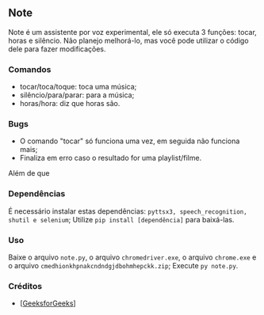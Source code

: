## Note

Note é um assistente por voz experimental, ele só executa 3 funções: tocar, horas e silêncio.
Não planejo melhorá-lo, mas você pode utilizar o código dele para fazer modificações.

### Comandos

- tocar/toca/toque: toca uma música;
- silêncio/para/parar: para a música;
- horas/hora: diz que horas são.

### Bugs

- O comando "tocar" só funciona uma vez, em seguida não funciona mais;
- Finaliza em erro caso o resultado for uma playlist/filme.

Além de que

### Dependências

É necessário instalar estas dependências: ```pyttsx3, speech_recognition, shutil e selenium```;
Utilize `pip install [dependência]` para baixá-las.

### Uso

Baixe o arquivo `note.py`, o arquivo `chromedriver.exe`, o arquivo `chrome.exe` e o arquivo `cmedhionkhpnakcndndgjdbohmhepckk.zip`; Execute `py note.py`.

### Créditos

- [<a href="https://www.geeksforgeeks.org/voice-assistant-using-python]">GeeksforGeeks</a>]

